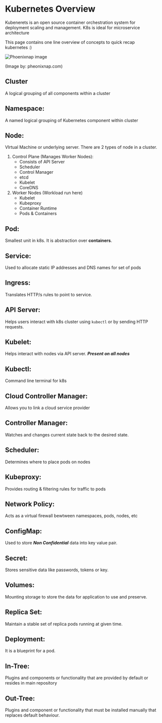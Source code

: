 # Kubernetes Overview

Kubenerets is an open source container orchestration system for deployment scaling and management. K8s is ideal for microservice architecture

This page contains one line overview of concepts to quick recap kubernetes :)

![Phoenixnap image](https://phoenixnap.com/kb/wp-content/uploads/2021/04/full-kubernetes-model-architecture.png)

(Image by: pheonixnap.com)

## Cluster
A logical grouping of all components within a cluster

## Namespace:
A named logical grouping of Kubernetes component within cluster

## Node:
VIrtual Machine or underlying server. There are 2 types of node in a cluster.
1. Control Plane (Manages Worker Nodes):
    - Consists of API Server
    - Scheduler
    - Control Manager
    - etcd
    - Kubelet
    - CoreDNS
2. Worker Nodes (Workload run here)
    - Kubelet
    - Kubeproxy
    - Container Runtime
    - Pods & Containers

## Pod:
Smallest unit in k8s. It is abstraction over **containers**.

## Service:
Used to allocate static IP addresses and DNS names for set of pods

## Ingress:
Translates HTTP/s rules to point to service.

## API Server:
Helps users interact with k8s cluster using `kubectl` or by sending HTTP requests.

## Kubelet:
Helps interact with nodes via API server. ***Present on all nodes***

## Kubectl:
Command line terminal for k8s

## Cloud Controller Manager:
Allows you to link a cloud service provider

## Controller Manager:
Watches and changes current state back to the desired state.

## Scheduler:
Determines where to place pods on nodes

## Kubeproxy:
Provides routing & filtering rules for traffic to pods

## Network Policy:
Acts as a virtual firewall bewtween namespaces, pods, nodes, etc

## ConfigMap:
Used to store ***Non Confidential*** data into key value pair.

## Secret:
Stores sensitive data like passwords, tokens or key.

## Volumes:
Mounting storage to store the data for application to use and preserve.

## Replica Set:
Maintain a stable set of replica pods running at given time.

## Deployment:
It is a blueprint for a pod.

## In-Tree:
Plugins and components or functionality that are provided by default or resides in main repository

## Out-Tree:
Plugins and component or functionality that must be installed manually that replaces default behaviour.